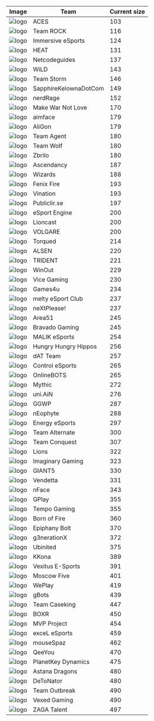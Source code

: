 |Image|Team|Current size|
|---|---|---|
|![logo](https://github.com/kokarn/csgo-data/raw/master/web/resources/ingame/aces.png)|ACES|103|
|![logo](https://github.com/kokarn/csgo-data/raw/master/web/resources/ingame/trock.png)|Team ROCK|116|
|![logo](https://github.com/kokarn/csgo-data/raw/master/web/resources/ingame/immer.png)|Immersive eSports|124|
|![logo](https://github.com/kokarn/csgo-data/raw/master/web/resources/ingame/heat.png)|HEAT|131|
|![logo](https://github.com/kokarn/csgo-data/raw/master/web/resources/ingame/netco.png)|Netcodeguides|137|
|![logo](https://github.com/kokarn/csgo-data/raw/master/web/resources/ingame/wild.png)|WiLD|143|
|![logo](https://github.com/kokarn/csgo-data/raw/master/web/resources/ingame/storm.png)|Team Storm|146|
|![logo](https://github.com/kokarn/csgo-data/raw/master/web/resources/ingame/skdc.png)|SapphireKelownaDotCom|149|
|![logo](https://github.com/kokarn/csgo-data/raw/master/web/resources/ingame/nerdr.png)|nerdRage|152|
|![logo](https://github.com/kokarn/csgo-data/raw/master/web/resources/ingame/makew.png)|Make War Not Love|170|
|![logo](https://github.com/kokarn/csgo-data/raw/master/web/resources/ingame/aimfa.png)|aimface|179|
|![logo](https://github.com/kokarn/csgo-data/raw/master/web/resources/ingame/aligo.png)|AliGon|179|
|![logo](https://github.com/kokarn/csgo-data/raw/master/web/resources/ingame/agent.png)|Team Agent|180|
|![logo](https://github.com/kokarn/csgo-data/raw/master/web/resources/ingame/indw.png)|Team Wolf|180|
|![logo](https://github.com/kokarn/csgo-data/raw/master/web/resources/ingame/zbril.png)|Zbrilo|180|
|![logo](https://github.com/kokarn/csgo-data/raw/master/web/resources/ingame/ascen.png)|Ascendancy|187|
|![logo](https://github.com/kokarn/csgo-data/raw/master/web/resources/ingame/wizar.png)|Wizards|188|
|![logo](https://github.com/kokarn/csgo-data/raw/master/web/resources/ingame/fnxfr.png)|Fenix Fire|193|
|![logo](https://github.com/kokarn/csgo-data/raw/master/web/resources/ingame/vinat.png)|Vination|193|
|![logo](https://github.com/kokarn/csgo-data/raw/master/web/resources/ingame/publi.png)|Publiclir.se|197|
|![logo](https://github.com/kokarn/csgo-data/raw/master/web/resources/ingame/espen.png)|eSport Engine|200|
|![logo](https://github.com/kokarn/csgo-data/raw/master/web/resources/ingame/lionc.png)|Lioncast|200|
|![logo](https://github.com/kokarn/csgo-data/raw/master/web/resources/ingame/volga.png)|VOLGARE|200|
|![logo](https://github.com/kokarn/csgo-data/raw/master/web/resources/ingame/torqu.png)|Torqued|214|
|![logo](https://github.com/kokarn/csgo-data/raw/master/web/resources/ingame/alsen.png)|ALSEN|220|
|![logo](https://github.com/kokarn/csgo-data/raw/master/web/resources/ingame/tride.png)|TRIDENT|221|
|![logo](https://github.com/kokarn/csgo-data/raw/master/web/resources/ingame/winou.png)|WinOut|229|
|![logo](https://github.com/kokarn/csgo-data/raw/master/web/resources/ingame/viceg.png)|Vice Gaming|230|
|![logo](https://github.com/kokarn/csgo-data/raw/master/web/resources/ingame/g4u.png)|Games4u|234|
|![logo](https://github.com/kokarn/csgo-data/raw/master/web/resources/ingame/melty.png)|melty eSport Club|237|
|![logo](https://github.com/kokarn/csgo-data/raw/master/web/resources/ingame/nextp.png)|neXtPlease!|237|
|![logo](https://github.com/kokarn/csgo-data/raw/master/web/resources/ingame/area5.png)|Area51|245|
|![logo](https://github.com/kokarn/csgo-data/raw/master/web/resources/ingame/bravg.png)|Bravado Gaming|245|
|![logo](https://github.com/kokarn/csgo-data/raw/master/web/resources/ingame/malik.png)|MALIK eSports|254|
|![logo](https://github.com/kokarn/csgo-data/raw/master/web/resources/ingame/hungr.png)|Hungry Hungry Hippos|256|
|![logo](https://github.com/kokarn/csgo-data/raw/master/web/resources/ingame/dat.png)|dAT Team|257|
|![logo](https://github.com/kokarn/csgo-data/raw/master/web/resources/ingame/contr.png)|Control eSports|265|
|![logo](https://github.com/kokarn/csgo-data/raw/master/web/resources/ingame/ob.png)|OnlineBOTS|265|
|![logo](https://github.com/kokarn/csgo-data/raw/master/web/resources/ingame/mythi.png)|Mythic|272|
|![logo](https://github.com/kokarn/csgo-data/raw/master/web/resources/ingame/uniai.png)|uni.AiN|276|
|![logo](https://github.com/kokarn/csgo-data/raw/master/web/resources/ingame/ggwp.png)|GGWP|287|
|![logo](https://github.com/kokarn/csgo-data/raw/master/web/resources/ingame/neoph.png)|nEophyte|288|
|![logo](https://github.com/kokarn/csgo-data/raw/master/web/resources/ingame/energ.png)|Energy eSports|297|
|![logo](https://github.com/kokarn/csgo-data/raw/master/web/resources/ingame/alter.png)|Team Alternate|300|
|![logo](https://github.com/kokarn/csgo-data/raw/master/web/resources/ingame/conqu.png)|Team Conquest|307|
|![logo](https://github.com/kokarn/csgo-data/raw/master/web/resources/ingame/lions.png)|Lions|322|
|![logo](https://github.com/kokarn/csgo-data/raw/master/web/resources/ingame/imagi.png)|Imaginary Gaming|323|
|![logo](https://github.com/kokarn/csgo-data/raw/master/web/resources/ingame/giant.png)|GIANT5|330|
|![logo](https://github.com/kokarn/csgo-data/raw/master/web/resources/ingame/vende.png)|Vendetta|331|
|![logo](https://github.com/kokarn/csgo-data/raw/master/web/resources/ingame/nface.png)|nFace|343|
|![logo](https://github.com/kokarn/csgo-data/raw/master/web/resources/ingame/gplay.png)|GPlay|355|
|![logo](https://github.com/kokarn/csgo-data/raw/master/web/resources/ingame/tempo.png)|Tempo Gaming|355|
|![logo](https://github.com/kokarn/csgo-data/raw/master/web/resources/ingame/borno.png)|Born of Fire|360|
|![logo](https://github.com/kokarn/csgo-data/raw/master/web/resources/ingame/epiph.png)|Epiphany Bolt|370|
|![logo](https://github.com/kokarn/csgo-data/raw/master/web/resources/ingame/g3ner.png)|g3nerationX|372|
|![logo](https://github.com/kokarn/csgo-data/raw/master/web/resources/ingame/ubini.png)|Ubinited|375|
|![logo](https://github.com/kokarn/csgo-data/raw/master/web/resources/ingame/kkona.png)|KKona|389|
|![logo](https://github.com/kokarn/csgo-data/raw/master/web/resources/ingame/vexit.png)|Vexitus E-Sports|391|
|![logo](https://github.com/kokarn/csgo-data/raw/master/web/resources/ingame/m5.png)|Moscow Five|401|
|![logo](https://github.com/kokarn/csgo-data/raw/master/web/resources/ingame/wepla.png)|WePlay|419|
|![logo](https://github.com/kokarn/csgo-data/raw/master/web/resources/ingame/gbots.png)|gBots|439|
|![logo](https://github.com/kokarn/csgo-data/raw/master/web/resources/ingame/casek.png)|Team Caseking|447|
|![logo](https://github.com/kokarn/csgo-data/raw/master/web/resources/ingame/boxr.png)|BOXR|450|
|![logo](https://github.com/kokarn/csgo-data/raw/master/web/resources/ingame/mvppr.png)|MVP Project|454|
|![logo](https://github.com/kokarn/csgo-data/raw/master/web/resources/ingame/excel.png)|exceL eSports|459|
|![logo](https://github.com/kokarn/csgo-data/raw/master/web/resources/ingame/spaz.png)|mouseSpaz|462|
|![logo](https://github.com/kokarn/csgo-data/raw/master/web/resources/ingame/qeeyo.png)|QeeYou|470|
|![logo](https://github.com/kokarn/csgo-data/raw/master/web/resources/ingame/pkd.png)|PlanetKey Dynamics|475|
|![logo](https://github.com/kokarn/csgo-data/raw/master/web/resources/ingame/ad.png)|Astana Dragons|480|
|![logo](https://github.com/kokarn/csgo-data/raw/master/web/resources/ingame/deton.png)|DeToNator|480|
|![logo](https://github.com/kokarn/csgo-data/raw/master/web/resources/ingame/outbr.png)|Team Outbreak|490|
|![logo](https://github.com/kokarn/csgo-data/raw/master/web/resources/ingame/vexed.png)|Vexed Gaming|490|
|![logo](https://github.com/kokarn/csgo-data/raw/master/web/resources/ingame/zagat.png)|ZAGA Talent|497|
